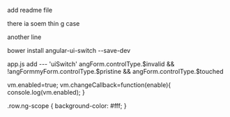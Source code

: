 add readme file

there ia soem thin g case

another line

bower install angular-ui-switch --save-dev
<link rel="stylesheet" href="bower_components/angular-ui-switch/angular-ui-switch.min.css"/>
<script type="text/javascript" src="bower_components/angular-ui-switch/angular-ui-switch.min.js"></script>

app.js add --- 'uiSwitch'
angForm.controlType.$invalid && !angFormmyForm.controlType.$pristine && angForm.controlType.$touched


<switch id="enabled" name="enabled" ng-model="vm.enabled"  ng-change="vm.changeCallback()" class="green"></switch>
 vm.enabled=true;
        vm.changeCallback=function(enable){
            console.log(vm.enabled);
        }

.row.ng-scope {
    background-color: #fff;
}
